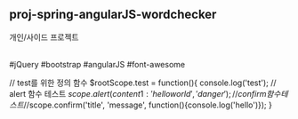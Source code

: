 ## proj-spring-angularJS-wordchecker
개인/사이드 프로젝트

<br>
#jQuery
#bootstrap
#angularJS
#font-awesome

// test를 위한 정의 함수
$rootScope.test = function(){
    console.log('test');
    // alert 함수 테스트
    $scope.alert({content1:'hello world'}, 'danger');
    // confirm 함수 테스트
    //$scope.confirm('title', 'message', function(){console.log('hello')});
}
